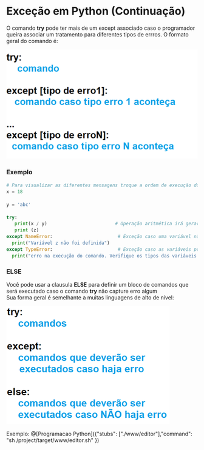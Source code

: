 # Exceção em Python (Continuação)

O comando **try** pode ter mais de um except associado caso o programador queira associar um tratamento para diferentes tipos de errros. O formato geral do comando é:

![excecao](/imagens/try1.png)

### Exemplo
``` python runnable
# Para visualizar as diferentes mensagens troque a ordem de execução dos comandos associados ao comando try
x = 18

y = 'abc'

try:
   print(x / y)                         # Operação aritmética irá gerar um erro (Exceção)      
   print (z)     
except NameError:                        # Exceção caso uma variável não esteja definida
  print("Variável z não foi definida")
except TypeError:                        # Exceção caso as variáveis possuam tipos definidos
  print("erro na execução do comando. Verifique os tipos das variáveis ou zero no denominador")   
```

### ELSE

Você pode usar a clausula **ELSE** para definir um bloco de comandos que será executado caso o comando **try** não capture erro algum  
Sua forma geral é semelhante a muitas linguagens de alto de nível:

![excecao](/imagens/try2.png)

Exemplo:
@[Programacao Python]({"stubs": ["./www/editor"],"command": "sh /project/target/www/editor.sh" })

 
